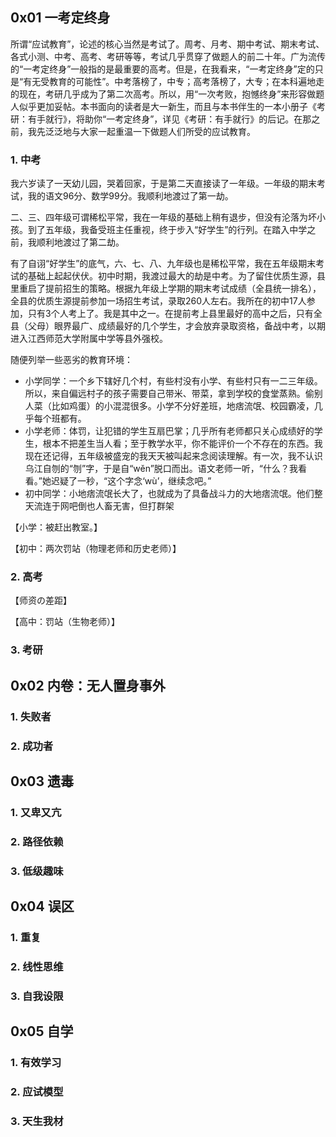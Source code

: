 ## 0x01 一考定终身

所谓“应试教育”，论述的核心当然是考试了。周考、月考、期中考试、期末考试、各式小测、中考、高考、考研等等，考试几乎贯穿了做题人的前二十年。广为流传的“一考定终身”一般指的是最重要的高考。但是，在我看来，“一考定终身”定的只是“有无受教育的可能性”。中考落榜了，中专；高考落榜了，大专；在本科遍地走的现在，考研几乎成为了第二次高考。所以，用“一次考败，抱憾终身”来形容做题人似乎更加妥帖。本书面向的读者是大一新生，而且与本书伴生的一本小册子《考研：有手就行》，将助你“一考定终身”，详见《考研：有手就行》的后记。在那之前，我先泛泛地与大家一起重温一下做题人们所受的应试教育。

### 1. 中考

我六岁读了一天幼儿园，哭着回家，于是第二天直接读了一年级。一年级的期末考试，我的语文96分、数学99分。我顺利地渡过了第一劫。

二、三、四年级可谓稀松平常，我在一年级的基础上稍有退步，但没有沦落为坏小孩。到了五年级，我备受班主任重视，终于步入“好学生”的行列。在踏入中学之前，我顺利地渡过了第二劫。

有了自诩“好学生”的底气，六、七、八、九年级也是稀松平常，我在五年级期末考试的基础上起起伏伏。初中时期，我渡过最大的劫是中考。为了留住优质生源，县里重启了提前招生的策略。根据九年级上学期的期末考试成绩（全县统一排名），全县的优质生源提前参加一场招生考试，录取260人左右。我所在的初中17人参加，只有3个人考上了。我是其中之一。在提前考上县里最好的高中之后，只有全县（父母）眼界最广、成绩最好的几个学生，才会放弃录取资格，备战中考，以期进入江西师范大学附属中学等县外强校。

随便列举一些恶劣的教育环境：

+ 小学同学：一个乡下辖好几个村，有些村没有小学、有些村只有一二三年级。所以，来自偏远村子的孩子需要自己带米、带菜，拿到学校的食堂蒸熟。偷别人菜（比如鸡蛋）的小混混很多。小学不分好差班，地痞流氓、校园霸凌，几乎每个班都有。
+ 小学老师：体罚，让犯错的学生互扇巴掌；几乎所有老师都只关心成绩好的学生，根本不把差生当人看；至于教学水平，你不能评价一个不存在的东西。我现在还记得，五年级被盛宠的我天天被叫起来念阅读理解。有一次，我不认识乌江自刎的“刎”字，于是自“wěn”脱口而出。语文老师一听，“什么？我看看。”她迟疑了一秒，“这个字念‘wù’，继续念吧。”
+ 初中同学：小地痞流氓长大了，也就成为了具备战斗力的大地痞流氓。他们整天流连于网吧倒也人畜无害，但打群架

【小学：被赶出教室。】

【初中：两次罚站（物理老师和历史老师）】

### 2. 高考

【师资の差距】

【高中：罚站（生物老师）】

### 3. 考研

## 0x02 内卷：无人置身事外

### 1. 失败者

### 2. 成功者

## 0x03 遗毒

### 1. 又卑又亢

### 2. 路径依赖

### 3. 低级趣味

## 0x04 误区

### 1. 重复

### 2. 线性思维

### 3. 自我设限

## 0x05 自学

### 1. 有效学习

### 2. 应试模型

### 3. 天生我材